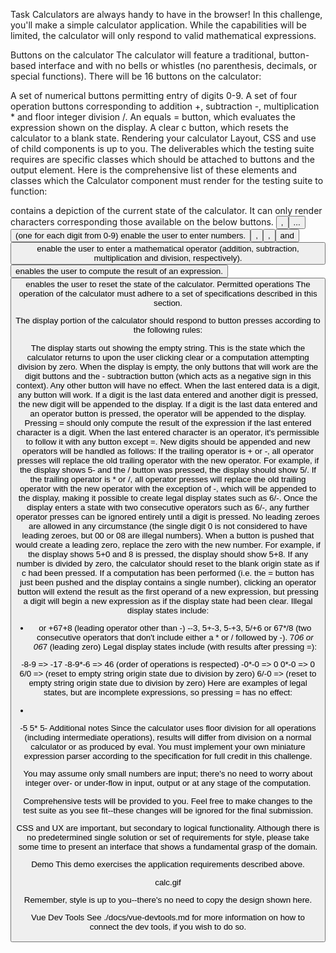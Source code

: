 Task
Calculators are always handy to have in the browser! In this challenge, you'll make a simple calculator application. While the capabilities will be limited, the calculator will only respond to valid mathematical expressions.

Buttons on the calculator
The calculator will feature a traditional, button-based interface and with no bells or whistles (no parenthesis, decimals, or special functions). There will be 16 buttons on the calculator:

A set of numerical buttons permitting entry of digits 0-9.
A set of four operation buttons corresponding to addition +, subtraction -, multiplication \* and floor integer division /.
An equals = button, which evaluates the expression shown on the display.
A clear c button, which resets the calculator to a blank state.
Rendering your calculator
Layout, CSS and use of child components is up to you. The deliverables which the testing suite requires are specific classes which should be attached to buttons and the output element. Here is the comprehensive list of these elements and classes which the Calculator component must render for the testing suite to function:

<div class="output"> contains a depiction of the current state of the calculator. It can only render characters corresponding those available on the below buttons.
<button class="digit-0">, <button class="digit-1"> ... <button class="digit-9"> (one for each digit from 0-9) enable the user to enter numbers.
<button class="op-add">, <button class="op-sub">, <button class="op-mul"> and <button class="op-div"> enable the user to enter a mathematical operator (addition, subtraction, multiplication and division, respectively).
<button class="eq"> enables the user to compute the result of an expression.
<button class="clear"> enables the user to reset the state of the calculator.
Permitted operations
The operation of the calculator must adhere to a set of specifications described in this section.

The display portion of the calculator should respond to button presses according to the following rules:

The display starts out showing the empty string. This is the state which the calculator returns to upon the user clicking clear or a computation attempting division by zero.
When the display is empty, the only buttons that will work are the digit buttons and the - subtraction button (which acts as a negative sign in this context). Any other button will have no effect.
When the last entered data is a digit, any button will work.
If a digit is the last data entered and another digit is pressed, the new digit will be appended to the display.
If a digit is the last data entered and an operator button is pressed, the operator will be appended to the display.
Pressing = should only compute the result of the expression if the last entered character is a digit.
When the last entered character is an operator, it's permissible to follow it with any button except =. New digits should be appended and new operators will be handled as follows:
If the trailing operator is + or -, all operator presses will replace the old trailing operator with the new operator. For example, if the display shows 5- and the / button was pressed, the display should show 5/.
If the trailing operator is \* or /, all operator presses will replace the old trailing operator with the new operator with the exception of -, which will be appended to the display, making it possible to create legal display states such as 6/-.
Once the display enters a state with two consecutive operators such as 6/-, any further operator presses can be ignored entirely until a digit is pressed.
No leading zeroes are allowed in any circumstance (the single digit 0 is not considered to have leading zeroes, but 00 or 08 are illegal numbers). When a button is pushed that would create a leading zero, replace the zero with the new number. For example, if the display shows 5+0 and 8 is pressed, the display should show 5+8.
If any number is divided by zero, the calculator should reset to the blank origin state as if c had been pressed.
If a computation has been performed (i.e. the = button has just been pushed and the display contains a single number), clicking an operator button will extend the result as the first operand of a new expression, but pressing a digit will begin a new expression as if the display state had been clear.
Illegal display states include:

- or +67+8 (leading operator other than -)
  --3, 5+-3, 5-+3, 5/+6 or 67*/8 (two consecutive operators that don't include either a * or / followed by -).
  7*06 or 06*7 (leading zero)
  Legal display states include (with results after pressing =):

-8-9 => -17
-8-9*-6 => 46 (order of operations is respected)
-0*-0 => 0
0\*-0 => 0
6/0 => (reset to empty string origin state due to division by zero)
6/-0 => (reset to empty string origin state due to division by zero)
Here are examples of legal states, but are incomplete expressions, so pressing = has no effect:

-
-5
5\*
5-
Additional notes
Since the calculator uses floor division for all operations (including intermediate operations), results will differ from division on a normal calculator or as produced by eval. You must implement your own miniature expression parser according to the specification for full credit in this challenge.

You may assume only small numbers are input; there's no need to worry about integer over- or under-flow in input, output or at any stage of the computation.

Comprehensive tests will be provided to you. Feel free to make changes to the test suite as you see fit--these changes will be ignored for the final submission.

CSS and UX are important, but secondary to logical functionality. Although there is no predetermined single solution or set of requirements for style, please take some time to present an interface that shows a fundamental grasp of the domain.

Demo
This demo exercises the application requirements described above.

calc.gif

Remember, style is up to you--there's no need to copy the design shown here.

Vue Dev Tools
See ./docs/vue-devtools.md for more information on how to connect the dev tools, if you wish to do so.
